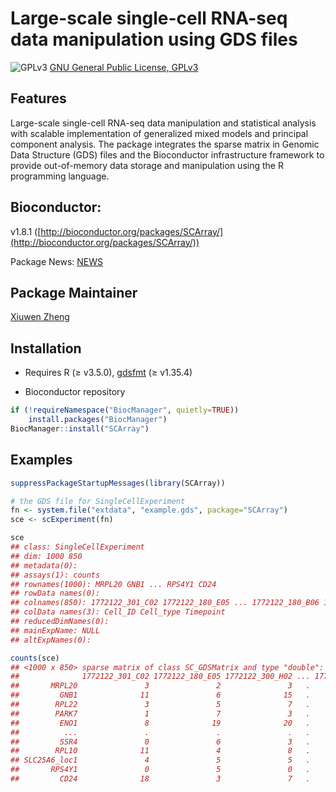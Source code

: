 Large-scale single-cell RNA-seq data manipulation using GDS files
====

![GPLv3](http://www.gnu.org/graphics/gplv3-88x31.png)
[GNU General Public License, GPLv3](http://www.gnu.org/copyleft/gpl.html)


## Features

Large-scale single-cell RNA-seq data manipulation and statistical analysis with scalable implementation of generalized mixed models and principal component analysis. The package integrates the sparse matrix in Genomic Data Structure (GDS) files and the Bioconductor infrastructure framework to provide out-of-memory data storage and manipulation using the R programming language.


## Bioconductor:

v1.8.1 ([http://bioconductor.org/packages/SCArray/](http://bioconductor.org/packages/SCArray/))

Package News: [NEWS](./NEWS)


## Package Maintainer

[Xiuwen Zheng](xiuwen.zheng@abbvie.com)


## Installation

* Requires R (≥ v3.5.0), [gdsfmt](http://www.bioconductor.org/packages/gdsfmt) (≥ v1.35.4)

* Bioconductor repository
```R
if (!requireNamespace("BiocManager", quietly=TRUE))
    install.packages("BiocManager")
BiocManager::install("SCArray")
```


## Examples

```R
suppressPackageStartupMessages(library(SCArray))

# the GDS file for SingleCellExperiment
fn <- system.file("extdata", "example.gds", package="SCArray")
sce <- scExperiment(fn)

sce
## class: SingleCellExperiment
## dim: 1000 850
## metadata(0):
## assays(1): counts
## rownames(1000): MRPL20 GNB1 ... RPS4Y1 CD24
## rowData names(0):
## colnames(850): 1772122_301_C02 1772122_180_E05 ... 1772122_180_B06 1772122_180_D09
## colData names(3): Cell_ID Cell_type Timepoint
## reducedDimNames(0):
## mainExpName: NULL
## altExpNames(0):

counts(sce)
## <1000 x 850> sparse matrix of class SC_GDSMatrix and type "double":
##              1772122_301_C02 1772122_180_E05 1772122_300_H02 ... 1772122_180_B06
##       MRPL20               3               2               3   .               0
##         GNB1              11               6              15   .               0
##        RPL22               3               5               7   .               6
##        PARK7               1               7               3   .               2
##         ENO1               8              19              20   .               7
##          ...               .               .               .   .               .
##         SSR4               0               6               3   .               5
##        RPL10              11               4               8   .               1
## SLC25A6_loc1               4               5               5   .               3
##       RPS4Y1               0               5               0   .               2
##         CD24              18               3               7   .               0
```
